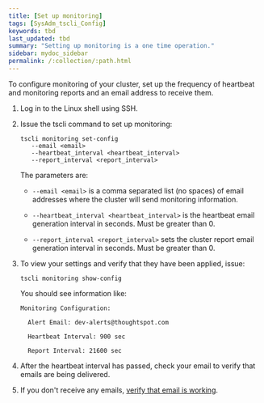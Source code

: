 ```yaml
---
title: [Set up monitoring]
tags: [SysAdm_tscli_Config]
keywords: tbd
last_updated: tbd
summary: "Setting up monitoring is a one time operation."
sidebar: mydoc_sidebar
permalink: /:collection/:path.html
---
```

To configure monitoring of your cluster, set up the frequency of heartbeat and monitoring reports and an email address to receive them.

1. Log in to the Linux shell using SSH.
2. Issue the tscli command to set up monitoring:

    ```
    tscli monitoring set-config
       --email <email>
       --heartbeat_interval <heartbeat_interval>
       --report_interval <report_interval>
    ```

    The parameters are:

    -   `--email <email>` is a comma separated list (no spaces) of email addresses where the cluster will send monitoring information.

    -   `--heartbeat_interval <heartbeat_interval>` is the heartbeat email generation interval in seconds. Must be greater than 0.

    -   `--report_interval <report_interval>` sets the cluster report email generation interval in seconds. Must be greater than 0.

3. To view your settings and verify that they have been applied, issue:

    ```
    tscli monitoring show-config
    ```

    You should see information like:

    ```
    Monitoring Configuration:

      Alert Email: dev-alerts@thoughtspot.com

      Heartbeat Interval: 900 sec

      Report Interval: 21600 sec
    ```

4. After the heartbeat interval has passed, check your email to verify that emails are being delivered.
5. If you don't receive any emails, [verify that email is working](set_up_relay_host.html#verify-the-relay-with-an-email).
